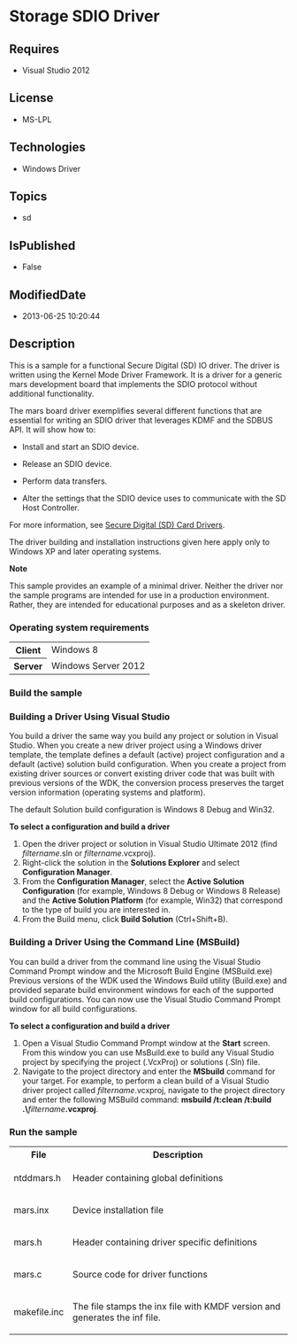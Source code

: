 # Storage SDIO Driver
## Requires
* Visual Studio 2012
## License
* MS-LPL
## Technologies
* Windows Driver
## Topics
* sd
## IsPublished
* False
## ModifiedDate
* 2013-06-25 10:20:44
## Description

<div id="mainSection">
<p></p>
<p>This is a sample for a functional Secure Digital (SD) IO driver. The driver is written using the Kernel Mode Driver Framework. It is a driver for a generic mars development board that implements the SDIO protocol without additional functionality.</p>
<p></p>
<p>The mars board driver exemplifies several different functions that are essential for writing an SDIO driver that leverages KDMF and the SDBUS API. It will show how to:</p>
<ul>
<li>
<p>Install and start an SDIO device. </p>
</li><li>
<p>Release an SDIO device.</p>
</li><li>
<p>Perform data transfers.</p>
</li><li>
<p>Alter the settings that the SDIO device uses to communicate with the SD Host Controller.</p>
</li></ul>
<p>For more information, see <a href="http://msdn.microsoft.com/en-us/library/windows/hardware/ff537945">
Secure Digital (SD) Card Drivers</a>.</p>
<p>The driver building and installation instructions given here apply only to Windows XP and later operating systems.</p>
<p class="note"><b>Note</b>&nbsp;&nbsp; </p>
<p class="note">This sample provides an example of a minimal driver. Neither the driver nor the sample programs are intended for use in a production environment. Rather, they are intended for educational purposes and as a skeleton driver.</p>
<p></p>
<h3>Operating system requirements</h3>
<table>
<tbody>
<tr>
<th>Client</th>
<td><dt>Windows&nbsp;8 </dt></td>
</tr>
<tr>
<th>Server</th>
<td><dt>Windows Server&nbsp;2012 </dt></td>
</tr>
</tbody>
</table>
<h3>Build the sample</h3>
<h3><a id="Building_a_Driver_Using_Visual_Studio"></a><a id="building_a_driver_using_visual_studio"></a><a id="BUILDING_A_DRIVER_USING_VISUAL_STUDIO"></a>Building a Driver Using Visual Studio</h3>
<p>You build a driver the same way you build any project or solution in Visual Studio. When you create a new driver project using a Windows driver template, the template defines a default (active) project configuration and a default (active) solution build
 configuration. When you create a project from existing driver sources or convert existing driver code that was built with previous versions of the WDK, the conversion process preserves the target version information (operating systems and platform).</p>
<p>The default Solution build configuration is Windows&nbsp;8 Debug and Win32.</p>
<p class="proch"><b>To select a configuration and build a driver</b></p>
<ol>
<li>Open the driver project or solution in Visual Studio Ultimate&nbsp;2012 (find <i>filtername</i>.sln or
<i>filtername</i>.vcxproj). </li><li>Right-click the solution in the <b>Solutions Explorer</b> and select <b>Configuration Manager</b>.
</li><li>From the <b>Configuration Manager</b>, select the <b>Active Solution Configuration</b> (for example, Windows&nbsp;8 Debug or Windows&nbsp;8 Release) and the
<b>Active Solution Platform</b> (for example, Win32) that correspond to the type of build you are interested in.
</li><li>From the Build menu, click <b>Build Solution</b> (Ctrl&#43;Shift&#43;B). </li></ol>
<h3><a id="Building_a_Driver_Using_the_Command_Line__MSBuild_"></a><a id="building_a_driver_using_the_command_line__msbuild_"></a><a id="BUILDING_A_DRIVER_USING_THE_COMMAND_LINE__MSBUILD_"></a>Building a Driver Using the Command Line (MSBuild)</h3>
<p>You can build a driver from the command line using the Visual Studio Command Prompt window and the Microsoft Build Engine (MSBuild.exe) Previous versions of the WDK used the Windows Build utility (Build.exe) and provided separate build environment windows
 for each of the supported build configurations. You can now use the Visual Studio Command Prompt window for all build configurations.</p>
<p class="proch"><b>To select a configuration and build a driver</b></p>
<ol>
<li>Open a Visual Studio Command Prompt window at the <b>Start</b> screen. From this window you can use MsBuild.exe to build any Visual Studio project by specifying the project (.VcxProj) or solutions (.Sln) file.
</li><li>Navigate to the project directory and enter the <b>MSbuild</b> command for your target. For example, to perform a clean build of a Visual Studio driver project called
<i>filtername</i>.vcxproj, navigate to the project directory and enter the following MSBuild command:
<b>msbuild /t:clean /t:build .\</b><i>filtername</i><b>.vcxproj</b>. </li></ol>
<h3>Run the sample</h3>
<table>
<tbody>
<tr>
<th>File</th>
<th>Description</th>
</tr>
<tr>
<td>
<p>ntddmars.h </p>
</td>
<td>
<p>Header containing global definitions</p>
</td>
</tr>
<tr>
<td>
<p>mars.inx </p>
</td>
<td>
<p>Device installation file</p>
</td>
</tr>
<tr>
<td>
<p>mars.h </p>
</td>
<td>
<p>Header containing driver specific definitions</p>
</td>
</tr>
<tr>
<td>
<p>mars.c </p>
</td>
<td>
<p>Source code for driver functions</p>
</td>
</tr>
<tr>
<td>
<p>makefile.inc </p>
</td>
<td>
<p>The file stamps the inx file with KMDF version and generates the inf file.</p>
</td>
</tr>
</tbody>
</table>
</div>
